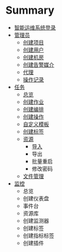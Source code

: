 # Summary

* [智能运维系统登录](README.md)
* [管理员](chapter1.md)
  * [创建项目](chapter1/chuang-jian-xiang-mu.md)
  * [创建用户](chapter1/chuang-jian-yong-hu.md)
  * [创建机房](chapter1/chuang-jian-ji-fang.md)
  * [创建告警媒介](chapter1/chuang-jian-gao-jing-mei-jie.md)
  * [代理](chapter1/dai-li.md)
  * [操作记录](chapter1/cao-zuo-ji-lu.md)
* [任务](ren-wu.md)
  * [总览](ren-wu/zong-lan.md)
  * [创建作业](ren-wu/chuang-jian-zuo-ye.md)
  * [创建编排](ren-wu/chuang-jian-bian-pai.md)
  * [创建操作](ren-wu/chuang-jian-cao-zuo.md)
  * [自定义模板](ren-wu/zi-ding-yi-mo-ban.md)
  * [创建标签](ren-wu/chuang-jian-biao-qian.md)
  * [资源](ren-wu/tian-jia-zi-yuan.md)
    * [导入](ren-wu/tian-jia-zi-yuan/dao-ru.md)
    * 导出
    * 批量重启
    * 修改密码
  * [文件管理](ren-wu/wen-jian-guan-li.md)
* [监控](jian-kong.md)
  * 总览
  * 创建仪表盘
  * 事件台
  * 资源库
  * 创建监测器
  * 创建标签
  * 创建指标标签
  * 创建插件

